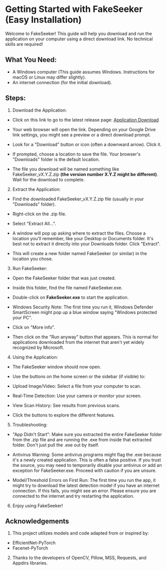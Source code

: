 # Getting Started with FakeSeeker (Easy Installation)

Welcome to FakeSeeker! This guide will help you download and run the application on your computer using a direct download link. No technical skills are required!

## What You Need:

- A Windows computer (This guide assumes Windows. Instructions for macOS or Linux may differ slightly).
- An internet connection (for the initial download).

## Steps:

1. Download the Application:

- Click on this link to go to the latest release page:
[Application Download](https://drive.google.com/file/d/1r0HljX8CgbcKHxverT3ME_L2Mh6zD0qN/view?usp=sharing)

- Your web browser will open the link. Depending on your Google Drive link settings, you might see a preview or a direct download prompt.

- Look for a "Download" button or icon (often a downward arrow). Click it.

- If prompted, choose a location to save the file. Your browser's "Downloads" folder is the default location.

- The file you download will be named something like FakeSeeker_vX.Y.Z.zip **(the version number X.Y.Z might be different)**. Wait for the download to complete.

2. Extract the Application:

- Find the downloaded FakeSeeker_vX.Y.Z.zip file (usually in your "Downloads" folder).

- Right-click on the .zip file.

- Select "Extract All...".

- A window will pop up asking where to extract the files. Choose a location you'll remember, like your Desktop or Documents folder. It's best not to extract it directly into your Downloads folder. Click "Extract".

- This will create a new folder named FakeSeeker (or similar) in the location you chose.

3. Run FakeSeeker:

- Open the FakeSeeker folder that was just created.

- Inside this folder, find the file named FakeSeeker.exe.

- Double-click on **FakeSeeker.exe** to start the application.

- Windows Security Note: The first time you run it, Windows Defender SmartScreen might pop up a blue window saying "Windows protected your PC".

- Click on "More info".

- Then click on the "Run anyway" button that appears. This is normal for applications downloaded from the internet that aren't yet widely recognized by Microsoft.

4. Using the Application:

- The FakeSeeker window should now open.

- Use the buttons on the home screen or the sidebar (if visible) to:

- Upload Image/Video: Select a file from your computer to scan.

- Real-Time Detection: Use your camera or monitor your screen.

- View Scan History: See results from previous scans.

- Click the buttons to explore the different features.

5. Troubleshooting:

- "App Didn't Start": Make sure you extracted the entire FakeSeeker folder from the .zip file and are running the .exe from inside that extracted folder. Don't just pull the .exe out by itself.

- Antivirus Warning: Some antivirus programs might flag the .exe because it's a newly created application. This is often a false positive. If you trust the source, you may need to temporarily disable your antivirus or add an exception for FakeSeeker.exe. Proceed with caution if you are unsure.

- Model/Threshold Errors on First Run: The first time you run the app, it might try to download the latest detection model if you have an internet connection. If this fails, you might see an error. Please ensure you are connected to the internet and try restarting the application.

6. Enjoy using FakeSeeker!

## Acknowledgements
1. This project utilizes models and code adapted from or inspired by:
- EfficientNet-PyTorch
- Facenet-PyTorch
2. Thanks to the developers of OpenCV, Pillow, MSS, Requests, and Appdirs libraries.

